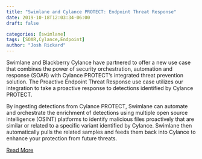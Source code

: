 ```yaml
---
title: "Swimlane and Cylance PROTECT: Endpoint Threat Response"
date: 2019-10-18T12:03:34-06:00
draft: false

categories: [swimlane]
tags: [SOAR,Cylance,Endpoint]
author: "Josh Rickard"
---
```

Swimlane and Blackberry Cylance have partnered to offer a new use case that combines the power of security orchestration, automation and response (SOAR) with Cylance PROTECT’s integrated threat prevention solution. The Proactive Endpoint Threat Response use case utilizes our integration to take a proactive response to detections identified by Cylance PROTECT.

By ingesting detections from Cylance PROTECT, Swimlane can automate and orchestrate the enrichment of detections using multiple open source intelligence (OSINT) platforms to identify malicious files proactively that are similar or related to a specific variant identified by Cylance. Swimlane then automatically pulls the related samples and feeds them back into Cylance to enhance your protection from future threats.

[Read More](https://swimlane.com/blog/proactive-endpoint-threat-response-with-swimlane-cylance-protect/)